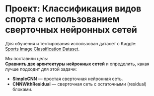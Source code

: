 # Проект: Классификация видов спорта с использованием сверточных нейронных сетей 

Для обучения и тестирования использован датасет с Kaggle:  
[Sports Image Classification Dataset](https://www.kaggle.com/datasets/gpiosenka/sports-classification).

Мы поставили цель:  
**Сравнить две архитектуры нейронных сетей** и определить, какая лучше подходит для этой задачи:
- **SimpleCNN** — простая сверточная нейронная сеть.
- **CNNWithResidual** — сверточная сеть с остаточными (residual) блоками.

